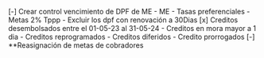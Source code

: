 [-] Crear control vencimiento de DPF de ME
		- ME
		- Tasas preferenciales
		- Metas 2% Tppp
		- Excluir los dpf con renovación a 30Dias
[x] Creditos desembolsados entre el 01-05-23 al 31-05-24
	- Creditos en mora mayor a 1 dia
	- Creditos reprogramados
	- Creditos diferidos
	- Credito prorrogados
[-] **Reasignación de metas de cobradores
